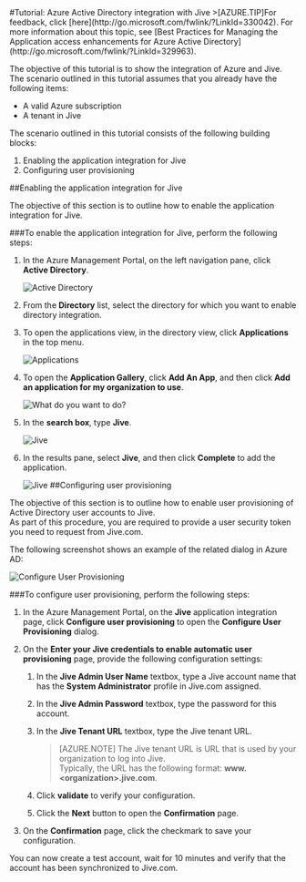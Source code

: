 <properties pageTitle="Tutorial: Azure Active Directory integration with Jive | Windows Azure" description="Learn how to use Jive with Azure Active Directory to enable single sign-on, automated provisioning, and more!." services="active-directory" authors="MarkusVi"  documentationCenter="na" manager="stevenpo"/>
<tags
	ms.service="active-directory"
	ms.date="08/01/2015"
	wacn.date=""/>
#Tutorial: Azure Active Directory integration with Jive
>[AZURE.TIP]For feedback, click [here](http://go.microsoft.com/fwlink/?LinkId=330042).  
  For more information about this topic, see [Best Practices for Managing the Application access enhancements for Azure Active Directory](http://go.microsoft.com/fwlink/?LinkId=329963).
  
The objective of this tutorial is to show the integration of Azure and Jive.  
The scenario outlined in this tutorial assumes that you already have the following items:

-   A valid Azure subscription
-   A tenant in Jive
  
The scenario outlined in this tutorial consists of the following building blocks:

1.  Enabling the application integration for Jive
2.  Configuring user provisioning

##Enabling the application integration for Jive
  
The objective of this section is to outline how to enable the application integration for Jive.

###To enable the application integration for Jive, perform the following steps:

1.  In the Azure Management Portal, on the left navigation pane, click **Active Directory**.

    ![Active Directory](./media/active-directory-saas-jive-tutorial/IC700993.png "Active Directory")

2.  From the **Directory** list, select the directory for which you want to enable directory integration.

3.  To open the applications view, in the directory view, click **Applications** in the top menu.

    ![Applications](./media/active-directory-saas-jive-tutorial/IC700994.png "Applications")

4.  To open the **Application Gallery**, click **Add An App**, and then click **Add an application for my organization to use**.

    ![What do you want to do?](./media/active-directory-saas-jive-tutorial/IC700995.png "What do you want to do?")

5.  In the **search box**, type **Jive**.

    ![Jive](./media/active-directory-saas-jive-tutorial/IC701001.png "Jive")

6.  In the results pane, select **Jive**, and then click **Complete** to add the application.

    ![Jive](./media/active-directory-saas-jive-tutorial/IC701005.png "Jive")
##Configuring user provisioning
  
The objective of this section is to outline how to enable user provisioning of Active Directory user accounts to Jive.  
As part of this procedure, you are required to provide a user security token you need to request from Jive.com.
  
The following screenshot shows an example of the related dialog in Azure AD:

![Configure User Provisioning](./media/active-directory-saas-jive-tutorial/IC698794.png "Configure User Provisioning")

###To configure user provisioning, perform the following steps:

1.  In the Azure Management Portal, on the **Jive** application integration page, click **Configure user provisioning** to open the **Configure User Provisioning** dialog.

2.  On the **Enter your Jive credentials to enable automatic user provisioning** page, provide the following configuration settings:

    1.  In the **Jive Admin User Name** textbox, type a Jive account name that has the **System Administrator** profile in Jive.com assigned.

    2.  In the **Jive Admin Password** textbox, type the password for this account.

    3.  In the **Jive Tenant URL** textbox, type the Jive tenant URL.

        >[AZURE.NOTE] The Jive tenant URL is URL that is used by your organization to log into Jive.  
        Typically, the URL has the following format: **www.\<organization\>.jive.com**.

    4.  Click **validate** to verify your configuration.

    5.  Click the **Next** button to open the **Confirmation** page.

3.  On the **Confirmation** page, click the checkmark to save your configuration.
  
You can now create a test account, wait for 10 minutes and verify that the account has been synchronized to Jive.com.

